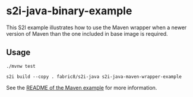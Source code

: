 # s2i-java-binary-example

This S2I example illustrates how to use the Maven wrapper when a newer version of Maven than the one included in base image is required.

## Usage

    ./mvnw test    

    s2i build --copy . fabric8/s2i-java s2i-java-maven-wrapper-example

See the [README of the Maven example](../maven/README.md) for more information.
